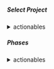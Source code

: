 ##### Select Project
<details>
<summary> actionables</summary>
What why when how where ?
</details>

##### Phases
<details>
<summary>actionables</summary>Phase 1 --> IAC
Phase 2 --> Containerization
Phase 3 --> CI/CD
Phase 4 --> Documentation 
</details>